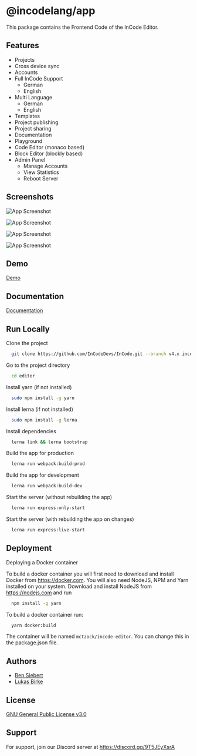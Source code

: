 
# @incodelang/app

This package contains the Frontend Code of the InCode Editor.

## Features

- Projects
- Cross device sync
- Accounts
- Full InCode Support
    - German
    - English
- Multi Language
    - German
    - English
- Templates
- Project publishing
- Project sharing
- Documentation
- Playground
- Code Editor (monaco based)
- Block Editor (blockly based)
- Admin Panel
  - Manage Accounts
  - View Statistics
  - Reboot Server

## Screenshots

![App Screenshot](https://upload.craftions.net/file/af1zwHwGWa/Screenshot%202022-02-12%20211356.png)

![App Screenshot](https://upload.craftions.net/file/gIXzIpgJyC/Screenshot%202022-02-12%20211452.png)

![App Screenshot](https://upload.craftions.net/file/uAtA2QJi2B/Screenshot%202022-02-12%20211504.png)

![App Screenshot](https://upload.craftions.net/file/5o8UTMDVLW/Screenshot%202022-02-12%20211513.png)

## Demo

[Demo](https://incodelang.de/)

## Documentation

[Documentation](https://incodelang.de/docs)


## Run Locally

Clone the project

```bash
  git clone https://github.com/InCodeDevs/InCode.git --branch v4.x incode
```

Go to the project directory

```bash
  cd editor
```

Install yarn (if not installed)

```bash
  sudo npm install -g yarn
```

Install lerna (if not installed)

```bash
  sudo npm install -g lerna
```

Install dependencies

```bash
  lerna link && lerna bootstrap
```

Build the app for production

```bash
  lerna run webpack:build-prod
```

Build the app for development

```bash
  lerna run webpack:build-dev
```

Start the server (without rebuilding the app)

```bash
  lerna run express:only-start
```

Start the server (with rebuilding the app on changes)

```bash
  lerna run express:live-start
```
## Deployment

Deploying a Docker container

To build a docker container you will first need to download and install Docker from https://docker.com.
You will also need NodeJS, NPM and Yarn installed on your system. Download and install NodeJS from https://nodejs.com and run

```bash
  npm install -g yarn
```

To build a docker container run:
```bash
  yarn docker:build
```

The container will be named `mctzock/incode-editor`. You can change this in the package.json file.

## Authors

- [Ben Siebert](https://github.com/MCTzOCK)
- [Lukas Birke](https://github.com/MisterMysticOfficial)

## License

[GNU General Public License v3.0](https://choosealicense.com/licenses/gpl-3.0/)


## Support

For support, join our Discord server at https://discord.gg/9T5JEyXsrA

